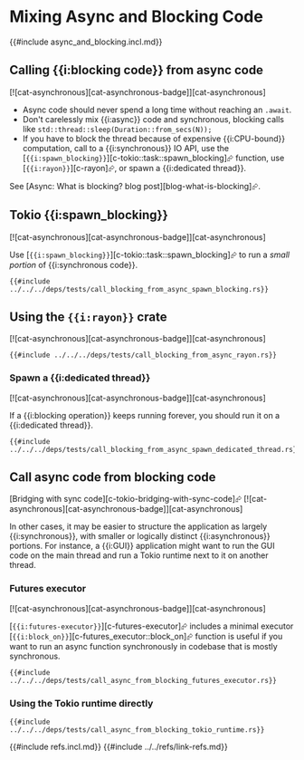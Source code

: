 # Mixing Async and Blocking Code

{{#include async_and_blocking.incl.md}}

## Calling {{i:blocking code}} from async code

[![cat-asynchronous][cat-asynchronous-badge]][cat-asynchronous]

- Async code should never spend a long time without reaching an `.await`.
- Don't carelessly mix {{i:async}} code and synchronous, blocking calls like `std::thread::sleep(Duration::from_secs(N));`
- If you have to block the thread because of expensive {{i:CPU-bound}} computation, call to a {{i:synchronous}} IO API, use the [`{{i:spawn_blocking}}`][c-tokio::task::spawn_blocking]⮳ function, use [`{{i:rayon}}`][c-rayon]⮳, or spawn a {{i:dedicated thread}}.

See [Async: What is blocking? blog post][blog-what-is-blocking]⮳.

## Tokio {{i:spawn_blocking}}

[![cat-asynchronous][cat-asynchronous-badge]][cat-asynchronous]

Use [`{{i:spawn_blocking}}`][c-tokio::task::spawn_blocking]⮳ to run a _small portion_ of {{i:synchronous code}}.

```rust,editable,mdbook-runnable
{{#include ../../../deps/tests/call_blocking_from_async_spawn_blocking.rs}}
```

## Using the `{{i:rayon}}` crate

[![cat-asynchronous][cat-asynchronous-badge]][cat-asynchronous]

```rust,editable,mdbook-runnable
{{#include ../../../deps/tests/call_blocking_from_async_rayon.rs}}
```

### Spawn a {{i:dedicated thread}}

[![cat-asynchronous][cat-asynchronous-badge]][cat-asynchronous]

If a {{i:blocking operation}} keeps running forever, you should run it on a {{i:dedicated thread}}.

```rust,editable,mdbook-runnable
{{#include ../../../deps/tests/call_blocking_from_async_spawn_dedicated_thread.rs}}
```

## Call async code from blocking code

[Bridging with sync code][c-tokio-bridging-with-sync-code]⮳  [![cat-asynchronous][cat-asynchronous-badge]][cat-asynchronous]

In other cases, it may be easier to structure the application as largely {{i:synchronous}}, with smaller or logically distinct {{i:asynchronous}} portions. For instance, a {{i:GUI}} application might want to run the GUI code on the main thread and run a Tokio runtime next to it on another thread.

### Futures executor

[![cat-asynchronous][cat-asynchronous-badge]][cat-asynchronous]

[`{{i:futures-executor}}`][c-futures-executor]⮳ includes a minimal executor [`{{i:block_on}}`][c-futures_executor::block_on]⮳ function is useful if you want to run an async function synchronously in codebase that is mostly synchronous.

```rust,editable,mdbook-runnable
{{#include ../../../deps/tests/call_async_from_blocking_futures_executor.rs}}
```

### Using the Tokio runtime directly

```rust,editable,mdbook-runnable
{{#include ../../../deps/tests/call_async_from_blocking_tokio_runtime.rs}}
```

{{#include refs.incl.md}}
{{#include ../../refs/link-refs.md}}
